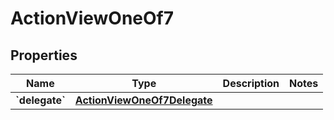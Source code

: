 
# ActionViewOneOf7

## Properties
| Name | Type | Description | Notes |
| ------------ | ------------- | ------------- | ------------- |
| **&#x60;delegate&#x60;** | [**ActionViewOneOf7Delegate**](ActionViewOneOf7Delegate.md) |  |  |



